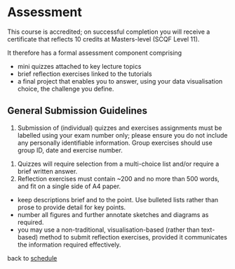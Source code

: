 # Assessment

This course is accredited; on successful completion you will receive a certificate that reflects 10 credits at Masters-level (SCQF Level 11). 

It therefore has a formal assessment component comprising
  * mini quizzes attached to key lecture topics
  * brief reflection exercises linked to the tutorials  <!-- [reflection exercises](reflection_exercises) linked to the tutorials -->  
  * a final project that enables you to answer, using your data visualisation choice, the challenge you define.


## General Submission Guidelines

1. Submission of (individual) quizzes and exercises assignments must be labelled using your exam number only; please ensure you do not include any personally identifiable information. Group exercises should use group ID, date and exercise number.
<!-- Your exam number is the number that starts with B on your student card. -->

1. Quizzes will require selection from a multi-choice list and/or require a brief written answer.
1. Reflection exercises must contain ~200 and no more than 500 words, and fit on a single side of A4 paper. 
  * keep descriptions brief and to the point. Use bulleted lists rather than prose to provide detail for key points.
  * number all figures and further annotate sketches and diagrams as required. 
  * you may use a non-traditional, visualisation-based (rather than text-based) method to submit reflection exercises, provided it communicates the information required effectively.

<!-- p>&nbsp;</p>

<a name = "index"></a>
## Index

[Week 1](#week_1)  
* [Project brief](#Project brief)

[Week 2](#week_2)  
[Week 3](#week_3)  
[Week 4](#week_4)  
[Week 5](#week_5)  
<p>&nbsp;</p>

[Schedule](index.md)
[Lectures](lectures.md)  
[Tutorials](utorials.md)
<p>&nbsp;</p>

 -->
<!-- a name = "quizzes"></a>
## Quizzes -->

<!-- a name = "reflection_exercises"></a>
## Reflection Exercises

<a name = "week_1"></a>
## Week 1
 -->

back to [schedule](index.md)
